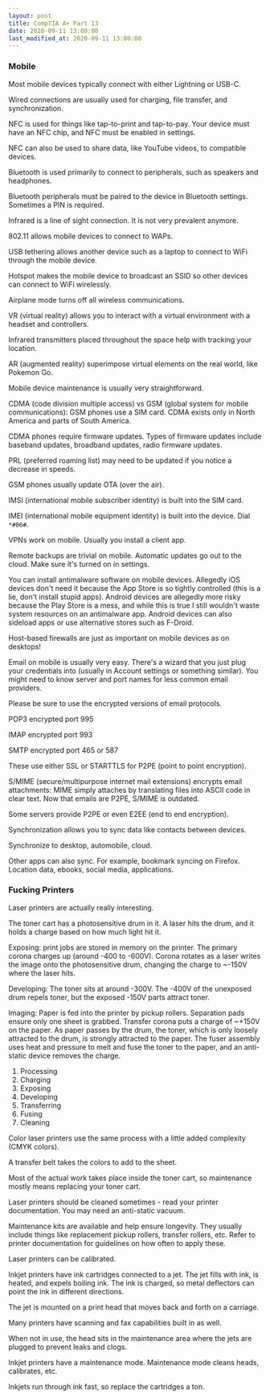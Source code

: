 ```yaml
---
layout: post
title: CompTIA A+ Part 13
date: 2020-09-11 13:00:00
last_modified_at: 2020-09-11 13:00:00
---
```


### Mobile

Most mobile devices typically connect with either Lightning or USB-C.

Wired connections are usually used for charging, file transfer, and synchronization.

NFC is used for things like tap-to-print and tap-to-pay. Your device must have an NFC chip, and NFC must be enabled in settings.

NFC can also be used to share data, like YouTube videos, to compatible devices.

Bluetooth is used primarily to connect to peripherals, such as speakers and headphones.

Bluetooth peripherals must be paired to the device in Bluetooth settings. Sometimes a PIN is required.

Infrared is a line of sight connection. It is not very prevalent anymore.

802.11 allows mobile devices to connect to WAPs.

USB tethering allows another device such as a laptop to connect to WiFi through the mobile device.

Hotspot makes the mobile device to broadcast an SSID so other devices can connect to WiFi wirelessly.

Airplane mode turns off all wireless communications.

VR (virtual reality) allows you to interact with a virtual environment with a headset and controllers.

Infrared transmitters placed throughout the space help with tracking your location.

AR (augmented reality) superimpose virtual elements on the real world, like Pokemon Go.

Mobile device maintenance is usually very straightforward.

CDMA (code division multiple access) vs GSM (global system for mobile communications): GSM phones use a SIM card. CDMA exists only in North America and parts of South America.

CDMA phones require firmware updates. Types of firmware updates include baseband updates, broadband updates, radio firmware updates.

PRL (preferred roaming list) may need to be updated if you notice a decrease in speeds.

GSM phones usually update OTA (over the air).

IMSI (international mobile subscriber identity) is built into the SIM card.

IMEI (international mobile equipment identity) is built into the device. Dial ```*#06#```.

VPNs work on mobile. Usually you install a client app.

Remote backups are trivial on mobile. Automatic updates go out to the cloud. Make sure it's turned on in settings.

You can install antimalware software on mobile devices. Allegedly iOS devices don't need it because the App Store is so tightly controlled (this is a lie, don't install stupid apps). Android devices are allegedly more risky because the Play Store is a mess, and while this is true I still wouldn't waste system resources on an antimalware app. Android devices can also sideload apps or use alternative stores such as F-Droid.

Host-based firewalls are just as important on mobile devices as on desktops!

Email on mobile is usually very easy. There's a wizard that you just plug your credentials into (usually in Account settings or something similar). You might need to know server and port names for less common email providers.

Please be sure to use the encrypted versions of email protocols.

POP3 encrypted port 995

IMAP encrypted port 993

SMTP encrypted port 465 or 587

These use either SSL or STARTTLS for P2PE (point to point encryption).

S/MIME (secure/multipurpose internet mail extensions) encrypts email attachments: MIME simply attaches by translating files into ASCII code in clear text. Now that emails are P2PE, S/MIME is outdated.

Some servers provide P2PE or even E2EE (end to end encryption).

Synchronization allows you to sync data like contacts between devices.

Synchronize to desktop, automobile, cloud.

Other apps can also sync. For example, bookmark syncing on Firefox. Location data, ebooks, social media, applications.

### Fucking Printers

Laser printers are actually really interesting.

The toner cart has a photosensitive drum in it. A laser hits the drum, and it holds a charge based on how much light hit it.

Exposing: print jobs are stored in memory on the printer. The primary corona charges up (around -400 to -600V). Corona rotates as a laser writes the image onto the photosensitive drum, changing the charge to ~-150V where the laser hits.

Developing: The toner sits at around -300V. The -400V of the unexposed drum repels toner, but the exposed -150V parts attract toner.

Imaging: Paper is fed into the printer by pickup rollers. Separation pads ensure only one sheet is grabbed. Transfer corona puts a charge of ~+150V on the paper. As paper passes by the drum, the toner, which is only loosely attracted to the drum, is strongly attracted to the paper. The fuser assembly uses heat and pressure to melt and fuse the toner to the paper, and an anti-static device removes the charge.

1. Processing
2. Charging
3. Exposing
4. Developing
5. Transferring
6. Fusing
7. Cleaning

Color laser printers use the same process with a little added complexity (CMYK colors).

A transfer belt takes the colors to add to the sheet.

Most of the actual work takes place inside the toner cart, so maintenance mostly means replacing your toner cart.

Laser printers should be cleaned sometimes - read your printer documentation. You may need an anti-static vacuum.

Maintenance kits are available and help ensure longevity. They usually include things like replacement pickup rollers, transfer rollers, etc. Refer to printer documentation for guidelines on how often to apply these.

Laser printers can be calibrated.

Inkjet printers have ink cartridges connected to a jet. The jet fills with ink, is heated, and expels boiling ink. The ink is charged, so metal deflectors can point the ink in different directions.

The jet is mounted on a print head that moves back and forth on a carriage.

Many printers have scanning and fax capabilities built in as well.

When not in use, the head sits in the maintenance area where the jets are plugged to prevent leaks and clogs.

Inkjet printers have a maintenance mode. Maintenance mode cleans heads, calibrates, etc.

Inkjets run through ink fast, so replace the cartridges a ton.
